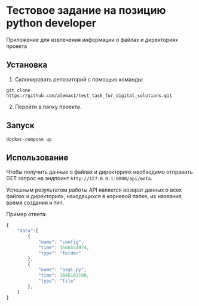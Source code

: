 # Тестовое задание на позицию python developer

Приложение для извлечения информации о файлах и директориях проекта

## Установка

1. Склонировать репозиторий с помощью команды:

```shell
git clone https://github.com/alemax1/test_task_for_digital_solutions.git
```

2. Перейти в папку проекта.

## Запуск

```shell
docker-compose up
```

## Использование

Чтобы получить данные о файлах и директориях необходимо отправить GET запрос на эндпоинт `http://127.0.0.1:8000/api/meta`.

Успешным результатом работы API является возврат данных о всех файлах и директориях, находящихся в корневой папке, их названия, время создания и тип.

Пример ответа:
```js
{
    "data":[
        {
            "name": "config",
            "time": 1666554974,
            "type": "folder"
        },
        {
            "name": "asgi.py",
            "time": 1666101198,
            "type": "file"
        },
    ]
}
``` 
